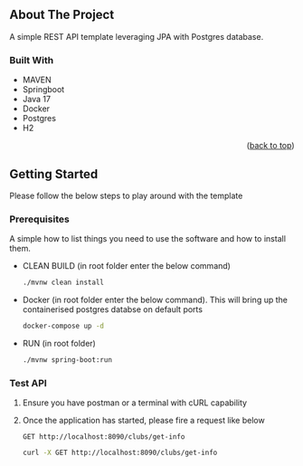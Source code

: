 
<!-- ABOUT THE PROJECT -->
## About The Project
A simple REST API template leveraging JPA with Postgres database.



### Built With

* MAVEN
* Springboot
* Java 17
* Docker
* Postgres
* H2

<p align="right">(<a href="#top">back to top</a>)</p>



<!-- GETTING STARTED -->
## Getting Started

Please follow the below steps to play around with the template

### Prerequisites

A simple how to list things you need to use the software and how to install them.
* CLEAN BUILD (in root folder enter the below command)
  ```sh
  ./mvnw clean install
  ```
* Docker (in root folder enter the below command). This will bring up the containerised postgres databse on default ports
  ```sh
  docker-compose up -d
  ```
* RUN (in root folder)
  ```sh
  ./mvnw spring-boot:run
  ```

### Test API

1. Ensure you have postman or a terminal with cURL capability
2. Once the application has started, please fire a request like below
    ```
   GET http://localhost:8090/clubs/get-info
   ```

   ```sh
   curl -X GET http://localhost:8090/clubs/get-info
   ```
